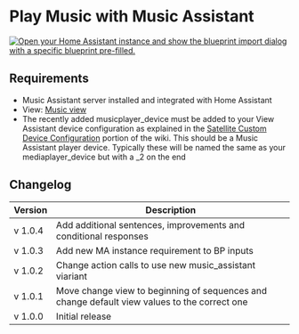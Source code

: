 # Play Music with Music Assistant

[![Open your Home Assistant instance and show the blueprint import dialog with a specific blueprint pre-filled.](https://my.home-assistant.io/badges/blueprint_import.svg)](https://my.home-assistant.io/redirect/blueprint_import/?blueprint_url=https%3A%2F%2Fraw.githubusercontent.com%2Fdinki%2FView-Assist%2Fmain%2FView_Assist_custom_sentences%2FPlay_Music_with_Music_Assistant%2Fblueprint-playmusicwithmusicassistant.yaml)

## Requirements
  * Music Assistant server installed and integrated with Home Assistant
  * View: [Music view](../views/music)
  * The recently added musicplayer_device must be added to your View Assistant device configuration as explained in the [Satellite Custom Device Configuration](https://github.com/dinki/View-Assist/wiki/View-Assist-device-configuration#satellite-custom-device-configuration) portion of the wiki.  This should be a Music Assistant player device.  Typically these will be named the same as your mediaplayer_device but with a _2 on the end
 
## Changelog

| Version | Description |
| ------- | ----------- |
| v 1.0.4 | Add additional sentences, improvements and conditional responses |
| v 1.0.3 | Add new MA instance requirement to BP inputs |
| v 1.0.2 | Change action calls to use new music_assistant viariant |
| v 1.0.1 | Move change view to beginning of sequences and change default view values to the correct one |
| v 1.0.0 | Initial release |

